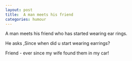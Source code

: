 ```yaml
---
layout: post
title:  A man meets his friend 
categories: humour
---
```


A man meets his friend 
who has started wearing ear rings.

He asks ,Since when did u start wearing earrings?

Friend -
ever since my wife 
found them in my car!